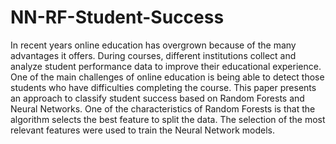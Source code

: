 # NN-RF-Student-Success

In recent years online education has overgrown because
of the many advantages it offers. During courses, different
institutions collect and analyze student performance data to
improve their educational experience. One of the main challenges
of online education is being able to detect those students who
have difficulties completing the course. This paper presents an
approach to classify student success based on Random Forests
and Neural Networks. One of the characteristics of Random
Forests is that the algorithm selects the best feature to split the
data. The selection of the most relevant features were used to
train the Neural Network models.
